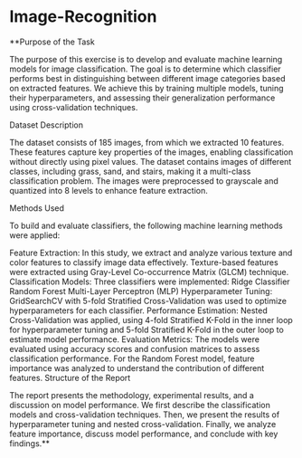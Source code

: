 # Image-Recognition

**Purpose of the Task

The purpose of this exercise is to develop and evaluate machine learning models for image classification. The goal is to determine which classifier performs best in distinguishing between different image categories based on extracted features. We achieve this by training multiple models, tuning their hyperparameters, and assessing their generalization performance using cross-validation techniques.

Dataset Description

The dataset consists of 185 images, from which we extracted 10 features. These features capture key properties of the images, enabling classification without directly using pixel values. The dataset contains images of different classes, including grass, sand, and stairs, making it a multi-class classification problem. The images were preprocessed to grayscale and quantized into 8 levels to enhance feature extraction.

Methods Used

To build and evaluate classifiers, the following machine learning methods were applied:

Feature Extraction: In this study, we extract and analyze various texture and color features to classify image data effectively. Texture-based features were extracted using Gray-Level Co-occurrence Matrix (GLCM) technique.
Classification Models: Three classifiers were implemented:
Ridge Classifier
Random Forest
Multi-Layer Perceptron (MLP)
Hyperparameter Tuning: GridSearchCV with 5-fold Stratified Cross-Validation was used to optimize hyperparameters for each classifier.
Performance Estimation: Nested Cross-Validation was applied, using 4-fold Stratified K-Fold in the inner loop for hyperparameter tuning and 5-fold Stratified K-Fold in the outer loop to estimate model performance.
Evaluation Metrics: The models were evaluated using accuracy scores and confusion matrices to assess classification performance. For the Random Forest model, feature importance was analyzed to understand the contribution of different features.
Structure of the Report

The report presents the methodology, experimental results, and a discussion on model performance. We first describe the classification models and cross-validation techniques. Then, we present the results of hyperparameter tuning and nested cross-validation. Finally, we analyze feature importance, discuss model performance, and conclude with key findings.**
